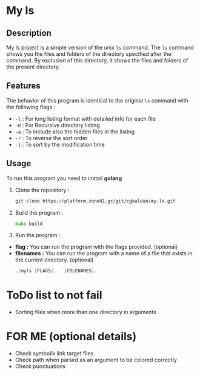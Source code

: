 # My ls

## Description
My ls project is a simple version of the unix `ls` command.
The `ls` command shows you the files and folders of the directory specified after the command.  By exclusion of this directory, it shows the files and folders of the present directory.

## Features
The behavior of this program is identical to the original `ls` command with the following flags :   
- `-l` : For long listing format with detailed info for each file
- `-R` : For Recursive directory listing
- `-a` : To include also the hidden files in the listing
- `-r` : To reverse the sort order
- `-t` : To sort by the modification time

## Usage
To run this program you need to install **golang**
1. Clone the repository :
    ```bash
    git clone https://platform.zone01.gr/git/cgkaldan/my-ls.git
2. Build the program :
    ```go
   make build
   ```
3. Run the program :
- **flag :** You can run the program with the flags provided. (optional)
- **filenames :** You can run the program with a name of a file that exists in the current directory. (optional)
    ```go
    ./myls [FLAGS]... [FILENAMES]...
    ```
# ToDo list to not fail
- Sorting files when more than one directory in arguments

# FOR ME (optional details)
- Check symbolik link target files
- Check path when parsed as an argument to be colored correctly
- Check punctuations